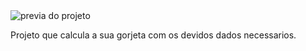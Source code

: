 
<img src="calculador de gorjeta.jpg" alt="previa do projeto">

Projeto que calcula a sua gorjeta com os devidos dados necessarios.
